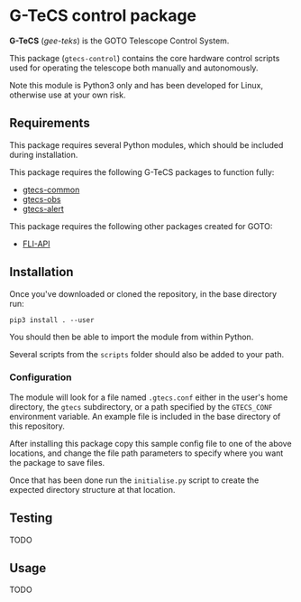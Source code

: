 # G-TeCS control package

**G-TeCS** (*gee-teks*) is the GOTO Telescope Control System.

This package (`gtecs-control`) contains the core hardware control scripts used for operating the telescope both manually and autonomously.

Note this module is Python3 only and has been developed for Linux, otherwise use at your own risk.

## Requirements

This package requires several Python modules, which should be included during installation.

This package requires the following G-TeCS packages to function fully:

- [gtecs-common](https://github.com/GOTO-OBS/gtecs-common)
- [gtecs-obs](https://github.com/GOTO-OBS/gtecs-obs)
- [gtecs-alert](https://github.com/GOTO-OBS/gtecs-alert)

This package requires the following other packages created for GOTO:

- [FLI-API](https://github.com/GOTO-OBS/fli-api)

## Installation

Once you've downloaded or cloned the repository, in the base directory run:

    pip3 install . --user

You should then be able to import the module from within Python.

Several scripts from the `scripts` folder should also be added to your path.

### Configuration

The module will look for a file named `.gtecs.conf` either in the user's home directory, the `gtecs` subdirectory, or a path specified by the `GTECS_CONF` environment variable. An example file is included in the base directory of this repository.

After installing this package copy this sample config file to one of the above locations, and change the file path parameters to specify where you want the package to save files.

Once that has been done run the `initialise.py` script to create the expected directory structure at that location.

## Testing

TODO

## Usage

TODO

